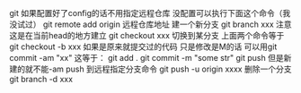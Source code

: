 git 如果配置好了config的话不用指定远程仓库
没配置可以执行下面这个命令（我没试过）
git remote add origin 远程仓库地址
建一个新分支 git branch xxx    注意这是在当前head的地方建立
git checkout xxx 切换到某分支
上面两个命令等于 git checkout -b xxx
如果是原来就提交过的代码 只是修改是M的话 可以用git commit -am "xx"
这等于：
git add .
git commit -m "some str"
git push
但是新建的就不能-am
push 到远程指定分支命令
git push -u origin xxxx
删除一个分支git branch -d xxx